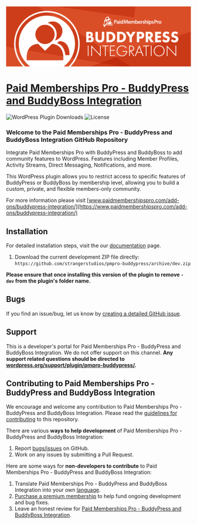 ![](pmpro-buddypress-banner.png)

# [Paid Memberships Pro - BuddyPress and BuddyBoss Integration](https://www.paidmembershipspro.com/add-ons/buddypress-integration/) #
[comment]: # (Generate badges from shields.io, only works for .org plugins to get other stats etc. We'd have to create our own endpoints for Premium plugins)

![WordPress Plugin Downloads](https://img.shields.io/wordpress/plugin/dy/pmpro-buddypress?style=flat-square) ![License](https://img.shields.io/badge/license-GPL--2.0%2B-red.svg?style=flat-square)

### Welcome to the Paid Memberships Pro - BuddyPress and BuddyBoss Integration GitHub Repository
Integrate Paid Memberships Pro with BuddyPress and BuddyBoss to add community features to WordPress. Features including Member Profiles, Activity Streams, Direct Messaging, Notifications, and more.

This WordPress plugin allows you to restrict access to specific features of BuddyPress or BuddyBoss by membership level, allowing you to build a custom, private, and flexible members-only community.

For more information please visit [www.paidmembershipspro.com/add-ons/buddypress-integration/](https://www.paidmembershipspro.com/add-ons/buddypress-integration/)

## Installation ##
For detailed installation steps, visit the our [documentation](https://www.paidmembershipspro.com/add-ons/buddypress-integration/) page.

1. Download the current development ZIP file directly: `https://github.com/strangerstudios/pmpro-buddypress/archive/dev.zip`

**Please ensure that once installing this version of the plugin to remove `-dev` from the plugin's folder name.**

## Bugs ##
If you find an issue/bug, let us know by [creating a detailed GitHub issue](https://github.com/strangerstudios/pmpro-buddypress/issues/new).

## Support ##
This is a developer's portal for Paid Memberships Pro - BuddyPress and BuddyBoss Integration. We do not offer support on this channel. **Any support related questions should be directed to [wordpress.org/support/plugin/pmpro-buddypress/](https://wordpress.org/support/plugin/pmpro-buddypress/).**

## Contributing to Paid Memberships Pro - BuddyPress and BuddyBoss Integration ##
We encourage and welcome any contribution to Paid Memberships Pro - BuddyPress and BuddyBoss Integration. Please read the [guidelines for contributing](https://github.com/strangerstudios/pmpro-buddypress/blob/dev/.github/CONTRIBUTING.md) to this repository.

There are various **ways to help development** of Paid Memberships Pro - BuddyPress and BuddyBoss Integration:

1. Report [bugs/issues](https://github.com/strangerstudios/pmpro-buddypress/issues/new) on GitHub.
2. Work on any issues by submitting a Pull Request.

Here are some ways for **non-developers to contribute** to Paid Memberships Pro - BuddyPress and BuddyBoss Integration:

1. Translate Paid Memberships Pro - BuddyPress and BuddyBoss Integration into your own [language](https://www.paidmembershipspro.com/paid-memberships-pro-in-your-language/).
2. [Purchase a premium membership](https://paidmembershipspro.com/pricing/) to help fund ongoing development and bug fixes.
3. Leave an honest review for [Paid Memberships Pro - BuddyPress and BuddyBoss Integration](https://wordpress.org/support/plugin/pmpro-buddypress/reviews/#new-post).
